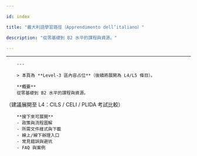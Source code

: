 ---
id: index
title: "義大利語學習路徑（Apprendimento dell’italiano）"
description: "從零基礎到 B2 水平的課程與資源。"
---

---
        ---

        > 本頁為 **Level‑3 區內容占位**（後續將展開為 L4/L5 條目）。

        **概要**
        從零基礎到 B2 水平的課程與資源。
（建議展開至 L4：CILS / CELI / PLIDA 考試比較）

        **接下來可展開**
        - 政策與流程圖解
        - 所需文件樣式與下載
        - 線上/線下辦理入口
        - 常見錯誤與避坑
        - FAQ 與案例
